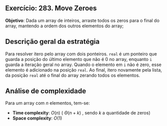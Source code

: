 ## Exercício: 283. Move Zeroes
**Objetivo**: Dada um array de inteiros, arraste todos os zeros para o final do array, mantendo a ordem dos outros elementos do array;

## Descrição geral da estratégia
Para resolver itero pelo array com dois ponteiros. `real` é um ponteiro que guarda a posição do último elemento que não é 0 no array, enquanto `i` guarda a iteração geral no array. Quando o elemento em `i` não é zero, esse elemento é adicionado na posição `real`. Ao final, itero novamente pela lista, da posição `real` até o final do array zerando todos os elementos.

## Análise de complexidade
Para um array com $n$ elementos, tem-se:
- **Time complexity**: $O(n)$ ( $\Theta(n + k)$ , sendo $k$ a quantidade de zeros)
- **Space complexity**: $O(1)$ 